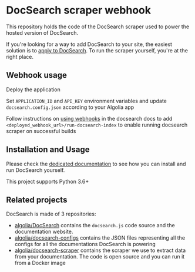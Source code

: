 # DocSearch scraper webhook

This repository holds the code of the DocSearch scraper used to power the hosted
version of DocSearch.

If you're looking for a way to add DocSearch to your site, the easiest solution
is to [apply to DocSearch][1]. To run the scraper yourself, you're at the right
place.

## Webhook usage

Deploy the application

Set `APPLICATION_ID` and `API_KEY` environment variables and update `docsearch.config.json` according to your Algolia app

Follow instructions on [using webhooks](https://docs.readthedocs.io/en/stable/guides/build-notifications.html#using-webhook) in the docsearch docs to add `<deployed_webhook_url>/run-docsearch-index` to enable running docsearch scraper on successful builds 


## Installation and Usage

Please check the [dedicated documentation][2] to see how you can install and
run DocSearch yourself.

This project supports Python 3.6+

## Related projects

DocSearch is made of 3 repositories:

- [algolia/DocSearch][3] contains the `docsearch.js` code source and the
  documentation website.
- [algolia/docsearch-configs][4] contains the JSON files representing all the
  configs for all the documentations DocSearch is powering
- [algolia/docsearch-scraper][5] contains the scraper we use to extract data
  from your documentation. The code is open source and you can run it from a
  Docker image

[1]: https://community.algolia.com/docsearch/
[2]: https://community.algolia.com/docsearch/run-your-own.html
[3]: https://github.com/algolia/docsearch
[4]: https://github.com/algolia/docsearch-configs
[5]: https://github.com/algolia/docsearch-scraper
